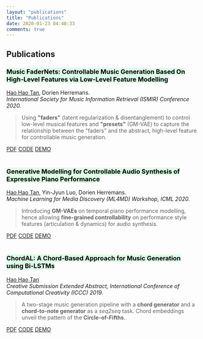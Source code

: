```yaml
---
layout: "publications"
title: "Publications"
date: 2020-01-23 04:48:33
comments: true
---
```

## Publications

<h3><mark style="background-color: rgba(39,243,106,0.15);">Music FaderNets: Controllable Music Generation Based On High-Level Features via Low-Level Feature Modelling</mark></h3>
<ins>Hao Hao Tan</ins>, Dorien Herremans.<br/>
<i>International Society for Music Information Retrieval (ISMIR) Conference 2020.</i>

> Using **"faders"** (latent regularization & disentanglement) to control low-level musical features and **"presets"** (GM-VAE) to capture the relationship between the "faders" and the abstract, high-level feature for controllable music generation.

<div class="page-tags">
    <a class="item" href="https://arxiv.org/pdf/2007.15474.pdf">PDF</a>
    <a class="item" href="https://github.com/gudgud96/music-fader-nets">CODE</a>
    <a class="item" href="https://music-fadernets.github.io/">DEMO</a>
</div>

<br/>

<h3><mark style="background-color: rgba(39,243,106,0.15);">Generative Modelling for Controllable Audio Synthesis of Expressive Piano Performance</mark></h3>
<ins>Hao Hao Tan</ins>, Yin-Jyun Luo, Dorien Herremans.<br/>
<i>Machine Learning for Media Discovery (ML4MD) Workshop, ICML 2020.</i>

> Introducing **GM-VAEs** on temporal piano performance modelling, hence allowing **fine-grained controllability** on performance style features (articulation & dynamics) for audio synthesis.

<div class="page-tags">
    <a class="item" href="https://arxiv.org/pdf/2006.09833.pdf">PDF</a>
    <a class="item" href="https://github.com/gudgud96/piano-synthesis">CODE</a>
    <a class="item" href="https://piano-performance-synthesis.github.io/">DEMO</a>
</div>

<br/>

<h3><mark style="background-color: rgba(39,243,106,0.15);">ChordAL: A Chord-Based Approach for Music Generation using Bi-LSTMs</mark></h3>
<ins>Hao Hao Tan</ins><br/>
<i>Creative Submission Extended Abstract, International Conference of Computational Creativity (ICCC) 2019.</i>

> A two-stage music generation pipeline with a **chord generator** and a **chord-to-note generator** as a *seq2seq* task. Chord embeddings unveil the pattern of the **Circle-of-Fifths**.

<div class="page-tags">
    <a class="item" href="http://computationalcreativity.net/iccc2019/papers/iccc19-demo-9.pdf">PDF</a>
    <a class="item" href="https://github.com/gudgud96/ChordAL">CODE</a>
    <a class="item" href="https://soundcloud.com/hord-hord-basedomposer">DEMO</a>
</div>
